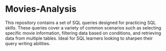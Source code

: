# Movies-Analysis
This repository contains a set of SQL queries designed for practicing SQL skills. These queries cover a variety of common scenarios such as selecting specific movie information, filtering data based on conditions, and retrieving data from multiple tables. Ideal for SQL learners looking to sharpen their query writing abilities.
